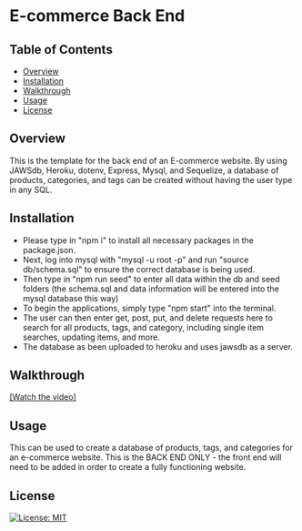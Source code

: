 # E-commerce Back End

## Table of Contents
* [Overview](#Overview)
* [Installation](#Installation)
* [Walkthrough](#Walkthrough)
* [Usage](#Usage)
* [License](#License) 

## Overview
This is the template for the back end of an E-commerce website. By using JAWSdb, Heroku, dotenv, Express, Mysql, and Sequelize, a database of products, categories, and tags can be created without having the user type in any SQL.

## Installation
- Please type in "npm i" to install all necessary packages in the package.json.
- Next, log into mysql with "mysql -u root -p" and run "source db/schema.sql" to ensure the correct database is being used.
- Then type in "npm run seed" to enter all data within the db and seed folders (the schema.sql and data information will be entered into the mysql database this way)
- To begin the applications, simply type "npm start" into the terminal.
- The user can then enter get, post, put, and delete requests here to search for all products, tags, and category, including single item searches, updating items, and more.
- The database as been uploaded to heroku and uses jawsdb as a server.

## Walkthrough
[[Watch the video]](https://youtu.be/WsNRyMAb7w0)


## Usage
This can be used to create a database of products, tags, and categories for an e-commerce website. This is the BACK END ONLY - the front end will need to be added in order to create a fully functioning website. 


## License

[![License: MIT](https://img.shields.io/badge/License-MIT-yellow.svg)](https://opensource.org/licenses/MIT)
            

    